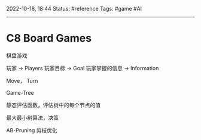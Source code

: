 2022-10-18, 18:44
Status: #reference 
Tags: #game #AI 

---
# C8 Board Games

棋盘游戏

玩家 -> Players
玩家目标 -> Goal
玩家掌握的信息 -> Information

Move， Turn

Game-Tree

静态评估函数，评估树中的每个节点的值

最大最小树算法，决策

AB-Pruning 剪枝优化